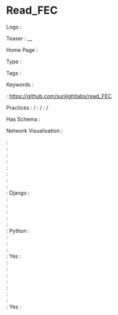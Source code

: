 # Read_FEC

Logo
:   ![]()

Teaser
:   __

Home Page
:   

Type
:   

Tags
:   

Keywords
:   

:   https://github.com/sunlightlabs/read_FEC

Practices
:    / 
:    / 
:    / 

Has Schema
:   

Network Visualisation
:   


:   
:   
:   
:   
:   
:   
:   
:   
:   Django
:   
:   
:   
:   
:   
:   
:   Python
:   
:   
:   
:   
:   Yes
:   
:   
:   
:   
:   
:   
:   
:   
:   Yes
:   
